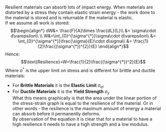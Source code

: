 Resilient materials can absorb lots of impact energy. When materials are distorted by a stress they contain elastic strain energy - the work done to the material is stored and is returnable if the material is elastic.
\
If we assume all work is stored:
$$\begin{align*}
dW&= \frac{F}{A}\times \frac{dL}{L}\\
&= \sigma\cdot d\varepsilon\\
\\
W&=\int_{0}^{\sigma^{*}}\sigma\cdot d\varepsilon\\
&=  \int_{0}^{\sigma^{*}}\frac{\sigma}{E}\cdot d\sigma\\
&= \frac{1}{2}\frac{(\sigma^{*})^{2}}{E}
\end{align*}$$
Hence:
$$\text{Resilience}=W=\frac{1}{2}\frac{(\sigma^{*})^2}{E}$$
Where $\sigma^{*}$ is the upper limit on stress and is different for brittle and ductile materials:
- For **Brittle Materials** it is the **Elastic Limit** $\sigma_{el}$
- For **Ductile Materials** it is the **Yield Strength** $\sigma_{y}$
\
What this means graphically is that the area under the linear portion of the stress-strain graph is equal to the resilience of the material.
Or in other words - the resilience is the maximum amount of energy a material can absorb before it permanently deforms.
\
By observation of the equation it is clear that for a material to have a high resilience it needs to have a high strength and a low modulus.